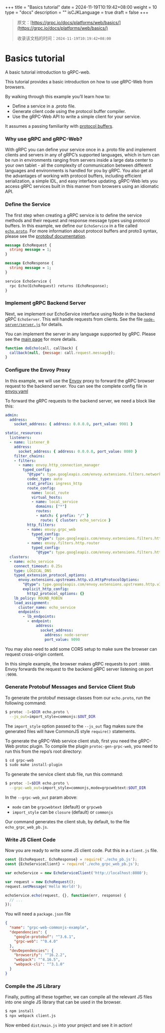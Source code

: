 +++
title = "Basics tutorial"
date = 2024-11-19T10:19:42+08:00
weight = 10
type = "docs"
description = ""
isCJKLanguage = true
draft = false
+++

> 原文：[https://grpc.io/docs/platforms/web/basics/](https://grpc.io/docs/platforms/web/basics/)
>
> 收录该文档的时间：`2024-11-19T10:19:42+08:00`

# Basics tutorial

A basic tutorial introduction to gRPC-web.



This tutorial provides a basic introduction on how to use gRPC-Web from browsers.

By walking through this example you’ll learn how to:

- Define a service in a .proto file.
- Generate client code using the protocol buffer compiler.
- Use the gRPC-Web API to write a simple client for your service.

It assumes a passing familiarity with [protocol buffers](https://protobuf.dev/overview).

### Why use gRPC and gRPC-Web?

With gRPC you can define your service once in a .proto file and implement clients and servers in any of gRPC’s supported languages, which in turn can be run in environments ranging from servers inside a large data center to your own tablet - all the complexity of communication between different languages and environments is handled for you by gRPC. You also get all the advantages of working with protocol buffers, including efficient serialization, a simple IDL, and easy interface updating. gRPC-Web lets you access gRPC services built in this manner from browsers using an idiomatic API.

### Define the Service

The first step when creating a gRPC service is to define the service methods and their request and response message types using protocol buffers. In this example, we define our `EchoService` in a file called [`echo.proto`](https://github.com/grpc/grpc-web/blob/0.4.0/net/grpc/gateway/examples/echo/echo.proto). For more information about protocol buffers and proto3 syntax, please see the [protobuf documentation](https://protobuf.dev/).

```protobuf
message EchoRequest {
  string message = 1;
}

message EchoResponse {
  string message = 1;
}

service EchoService {
  rpc Echo(EchoRequest) returns (EchoResponse);
}
```

### Implement gRPC Backend Server

Next, we implement our EchoService interface using Node in the backend gRPC `EchoServer`. This will handle requests from clients. See the file [`node-server/server.js`](https://github.com/grpc/grpc-web/blob/master/net/grpc/gateway/examples/echo/node-server/server.js) for details.

You can implement the server in any language supported by gRPC. Please see the [main page](https://grpc.io/docs/) for more details.

```js
function doEcho(call, callback) {
  callback(null, {message: call.request.message});
}
```

### Configure the Envoy Proxy

In this example, we will use the [Envoy](https://www.envoyproxy.io/) proxy to forward the gRPC browser request to the backend server. You can see the complete config file in [envoy.yaml](https://github.com/grpc/grpc-web/blob/master/net/grpc/gateway/examples/echo/envoy.yaml)

To forward the gRPC requests to the backend server, we need a block like this:

```yaml
admin:
  address:
    socket_address: { address: 0.0.0.0, port_value: 9901 }

static_resources:
  listeners:
  - name: listener_0
    address:
      socket_address: { address: 0.0.0.0, port_value: 8080 }
    filter_chains:
    - filters:
      - name: envoy.http_connection_manager
        typed_config:
          "@type": type.googleapis.com/envoy.extensions.filters.network.http_connection_manager.v3.HttpConnectionManager
          codec_type: auto
          stat_prefix: ingress_http
          route_config:
            name: local_route
            virtual_hosts:
            - name: local_service
              domains: ["*"]
              routes:
              - match: { prefix: "/" }
                route: { cluster: echo_service }
          http_filters:
          - name: envoy.grpc_web
            typed_config:
              "@type": type.googleapis.com/envoy.extensions.filters.http.grpc_web.v3.GrpcWeb
          - name: envoy.filters.http.router
            typed_config:
              "@type": type.googleapis.com/envoy.extensions.filters.http.router.v3.Router
  clusters:
  - name: echo_service
    connect_timeout: 0.25s
    type: LOGICAL_DNS
    typed_extension_protocol_options:
      envoy.extensions.upstreams.http.v3.HttpProtocolOptions:
        "@type": type.googleapis.com/envoy.extensions.upstreams.http.v3.HttpProtocolOptions
        explicit_http_config:
          http2_protocol_options: {}
    lb_policy: ROUND_ROBIN
    load_assignment:
      cluster_name: echo_service
      endpoints:
        - lb_endpoints:
          - endpoint:
              address:
                socket_address:
                  address: node-server
                  port_value: 9090
```

You may also need to add some CORS setup to make sure the browser can request cross-origin content.

In this simple example, the browser makes gRPC requests to port `:8080`. Envoy forwards the request to the backend gRPC server listening on port `:9090`.

### Generate Protobuf Messages and Service Client Stub

To generate the protobuf message classes from our `echo.proto`, run the following command:

```sh
$ protoc -I=$DIR echo.proto \
  --js_out=import_style=commonjs:$OUT_DIR
```

The `import_style` option passed to the `--js_out` flag makes sure the generated files will have CommonJS style `require()` statements.

To generate the gRPC-Web service client stub, first you need the gRPC-Web protoc plugin. To compile the plugin `protoc-gen-grpc-web`, you need to run this from the repo’s root directory:

```sh
$ cd grpc-web
$ sudo make install-plugin
```

To generate the service client stub file, run this command:

```sh
$ protoc -I=$DIR echo.proto \
  --grpc-web_out=import_style=commonjs,mode=grpcwebtext:$OUT_DIR
```

In the `--grpc-web_out` param above:

- `mode` can be `grpcwebtext` (default) or `grpcweb`
- `import_style` can be `closure` (default) or `commonjs`

Our command generates the client stub, by default, to the file `echo_grpc_web_pb.js`.

### Write JS Client Code

Now you are ready to write some JS client code. Put this in a `client.js` file.

```js
const {EchoRequest, EchoResponse} = require('./echo_pb.js');
const {EchoServiceClient} = require('./echo_grpc_web_pb.js');

var echoService = new EchoServiceClient('http://localhost:8080');

var request = new EchoRequest();
request.setMessage('Hello World!');

echoService.echo(request, {}, function(err, response) {
  // ...
});
```

You will need a `package.json` file

```json
{
  "name": "grpc-web-commonjs-example",
  "dependencies": {
    "google-protobuf": "^3.6.1",
    "grpc-web": "^0.4.0"
  },
  "devDependencies": {
    "browserify": "^16.2.2",
    "webpack": "^4.16.5",
    "webpack-cli": "^3.1.0"
  }
}
```

### Compile the JS Library

Finally, putting all these together, we can compile all the relevant JS files into one single JS library that can be used in the browser.

```sh
$ npm install
$ npx webpack client.js
```

Now embed `dist/main.js` into your project and see it in action!
